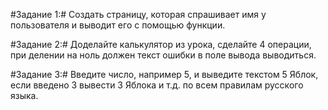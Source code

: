 #Задание 1:# Создать страницу, которая спрашивает имя у пользователя и выводит его с помощью функции.

#Задание 2:# Доделайте калькулятор из урока, сделайте 4 операции, при делении на ноль должен текст ошибки в поле вывода выводиться.

#Задание 3:# Введите число, например 5, и выведите текстом 5 Яблок, если введено 3 вывести 3 Яблока и т.д. по всем правилам русского языка.